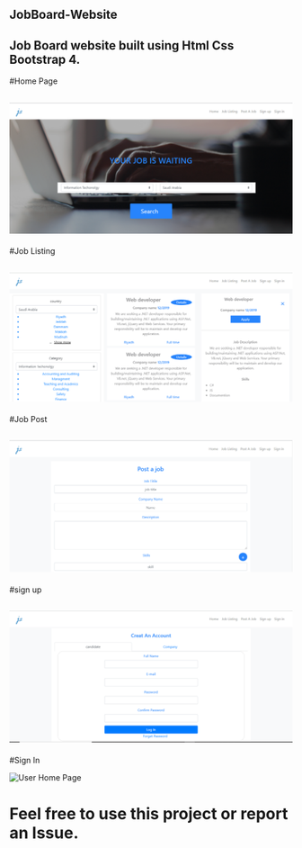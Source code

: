 ## JobBoard-Website
Job Board website built using Html Css Bootstrap 4.
  --------------------------------------------
  
#Home Page
  
![User Home Page](/images/home.PNG) 
---
#Job Listing
  
![User Home Page](/images/jobListing.PNG) 
---

#Job Post
  
![User Home Page](/images/postJob.PNG) 
---
#sign up
  
![User Home Page](/images/signUp.PNG) 
---

#Sign In
  
![User Home Page](/master/images/signIn.PNG) 


  # Feel free to use this project or report an Issue.
